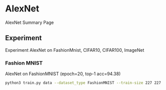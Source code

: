 # AlexNet

AlexNet Summary Page



## Experiment

Experiment AlexNet on FashionMnist, CIFAR10, CIFAR100, ImageNet



### Fashion MNIST

AlexNet on FashionMNIST (epoch=20, top-1 acc=94.38)

```bash
python3 train.py data --dataset_type FashionMNIST --train-size 227 227 --train-resize-mode ResizeRandomCrop --interpolation bicubic --random-crop-pad 4 --test-size 227 227 --center-crop-ptr 1.0 --mean 0.1307 --std 0.3081 --cutmix 0.0 --mixup 0.0 --remode 0.2 --cuda 4 -m alexnet --model-type pic --in-channels 1 --dropout 0.1 --smoothing 0.1 --epoch 20 --weight-decay 1e-4 --scheduler onecyclelr -b 512 -j 16 --pin-memory --amp --channels-last
```

